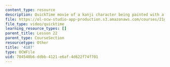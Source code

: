 ```yaml
---
content_type: resource
description: QuickTime movie of a kanji character being painted with a brush.
file: https://ol-ocw-studio-app-production.s3.amazonaws.com/courses/21g-504-japanese-iv-spring-2009/704540b6ddbb4121e6af4d622f74f701_4187.mov
file_type: video/quicktime
learning_resource_types: []
parent_title: Lesson 22
parent_type: CourseSection
resourcetype: Other
title: '4187'
type: OCWFile
uid: 704540b6-ddbb-4121-e6af-4d622f74f701
---
```

